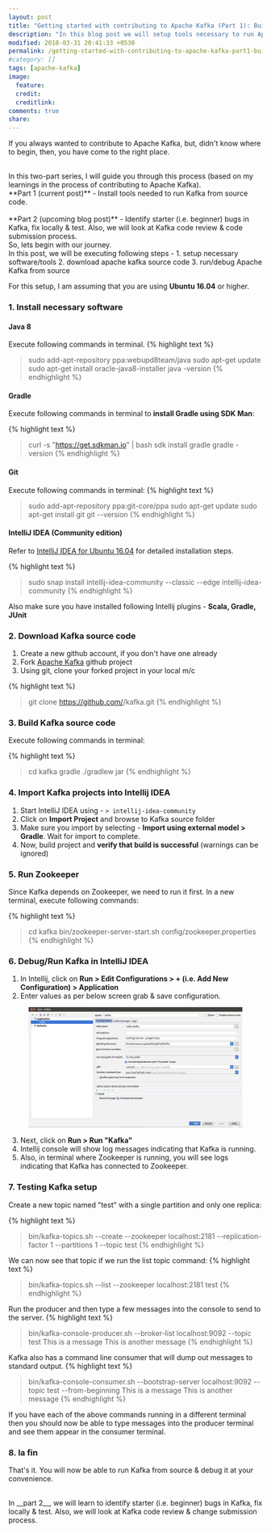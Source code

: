 ```yaml
---
layout: post
title: "Getting started with contributing to Apache Kafka (Part 1): Build and run Kafka from source code"
description: "In this blog post we will setup tools necessary to run Apache Kafka from source code"
modified: 2018-03-31 20:41:33 +0530
permalink: /getting-started-with-contributing-to-apache-kafka-part1-build-and-run-kafka-from-source-code/
#category: []
tags: [apache-kafka]
image:
  feature: 
  credit: 
  creditlink: 
comments: true
share: 
---
```


If you always wanted to contribute to Apache Kafka, but, didn't know where to begin, then, you have come to the right place.

<br/>
In this two-part series, I will guide you through this process (based on my learnings in the process of contributing to Apache Kafka).

<br/>
**Part 1 (current post)** - Install tools needed to run Kafka from source code.
<br/><br/>
**Part 2 (upcoming blog post)** - Identify starter (i.e. beginner) bugs in Kafka, fix locally & test. Also, we will look at Kafka code review & code submission process.

<br/>
So, lets begin with our journey.

<br/>
In this post, we will be executing following steps - 
1. setup necessary software/tools
2. download apache kafka source code
3. run/debug Apache Kafka from source

For this setup, I am assuming that you are using **Ubuntu 16.04** or higher.

### 1. Install necessary software

#### Java 8
Execute following commands in terminal.
{% highlight text %}
> sudo add-apt-repository ppa:webupd8team/java
> sudo apt-get update
> sudo apt-get install oracle-java8-installer
> java -version
{% endhighlight %}

#### Gradle
Execute following commands in terminal to __install Gradle using SDK Man__:

{% highlight text %}
> curl -s "https://get.sdkman.io" | bash
> sdk install gradle
> gradle -version
{% endhighlight %}


#### Git
Execute following commands in terminal:
{% highlight text %}
> sudo add-apt-repository ppa:git-core/ppa
> sudo apt-get update
> sudo apt-get install git
> git --version
{% endhighlight %}

#### IntelliJ IDEA (Community edition)
Refer to [IntelliJ IDEA for Ubuntu 16.04] for detailed installation steps.

{% highlight text %}
> sudo snap install intellij-idea-community --classic --edge
> intellij-idea-community
{% endhighlight %}

Also make sure you have installed following Intellij plugins - **Scala, Gradle, JUnit**

### 2. Download Kafka source code
1. Create a new github account, if you don't have one already
2. Fork [Apache Kafka] github project
3. Using git, clone your forked project in your local m/c

{% highlight text %}
> git clone https://github.com/<your github id>/kafka.git
{% endhighlight %}


### 3. Build Kafka source code
Execute following commands in terminal:

{% highlight text %}
> cd kafka
> gradle
> ./gradlew jar
{% endhighlight %}

### 4. Import Kafka projects into Intellij IDEA
1. Start IntelliJ IDEA using - `> intellij-idea-community`
2. Click on **Import Project** and browse to Kafka source folder
3. Make sure you import by selecting - **Import using external model > Gradle**. Wait for import to complete.
4. Now, build project and __verify that build is successful__ (warnings can be ignored)

### 5. Run Zookeeper
Since Kafka depends on Zookeeper, we need to run it first. In a new terminal, execute following commands:

{% highlight text %}
> cd kafka
> bin/zookeeper-server-start.sh config/zookeeper.properties
{% endhighlight %}


### 6. Debug/Run Kafka in IntelliJ IDEA
1. In Intellij, click on **Run > Edit Configurations > + (i.e. Add New Configuration) > Application**
2. Enter values as per below screen grab & save configuration.

<figure>
    <a href="https://github.com/manasvigupta/manasvigupta.github.io/raw/master/images/intellij_run_config.png"><img src="/images/intellij_run_config.png"></a>
</figure>

3. Next, click on **Run > Run "Kafka"**
4. Intellij console will show log messages indicating that Kafka is running.
5. Also, in terminal where Zookeeper is running, you will see logs indicating that Kafka has connected to Zookeeper.

### 7. Testing Kafka setup
Create a new topic named "test" with a single partition and only one replica:

{% highlight text %}
> bin/kafka-topics.sh --create --zookeeper localhost:2181 --replication-factor 1 --partitions 1 --topic test
{% endhighlight %}

We can now see that topic if we run the list topic command:
{% highlight text %}
> bin/kafka-topics.sh --list --zookeeper localhost:2181
test
{% endhighlight %}

Run the producer and then type a few messages into the console to send to the server.
{% highlight text %}
> bin/kafka-console-producer.sh --broker-list localhost:9092 --topic test
This is a message
This is another message
{% endhighlight %}

Kafka also has a command line consumer that will dump out messages to standard output.
{% highlight text %}
> bin/kafka-console-consumer.sh --bootstrap-server localhost:9092 --topic test --from-beginning
This is a message
This is another message
{% endhighlight %}

If you have each of the above commands running in a different terminal then you should now be able to type messages into the producer terminal and see them appear in the consumer terminal.

### 8. la fin
That's it. You will now be able to run Kafka from source & debug it at your convenience.

<br/>
In __part 2__, we will learn to identify starter (i.e. beginner) bugs in Kafka, fix locally & test. Also, we will look at Kafka code review & change submission process.


[Apache Kafka]:https://github.com/apache/kafka
[IntelliJ IDEA for Ubuntu 16.04]:https://blog.jetbrains.com/idea/2017/11/install-intellij-idea-with-snaps/

